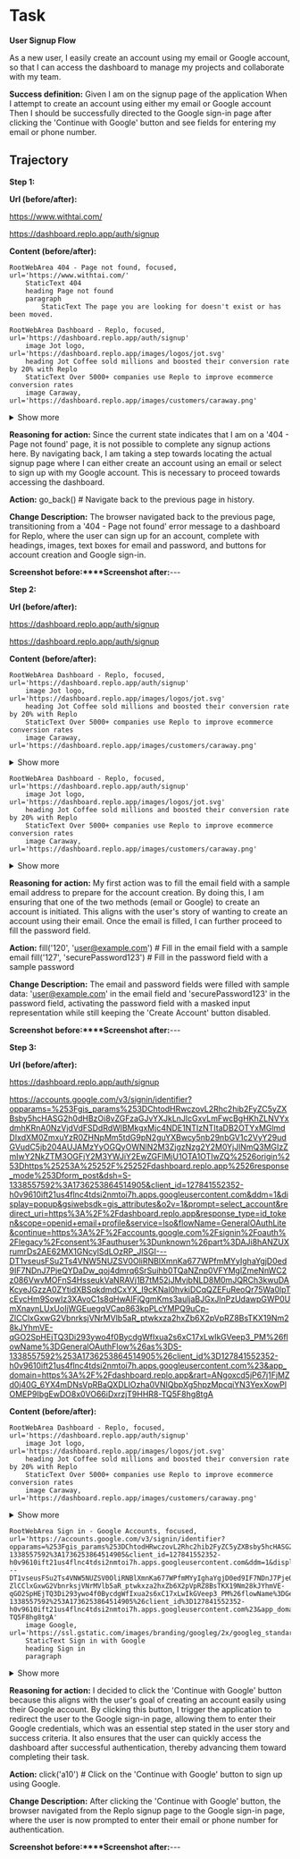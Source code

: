 # Task

**User Signup Flow**

As a new user,
I easily create an account using my email or Google account,
so that I can access the dashboard to manage my projects and collaborate with my team.

**Success definition:** Given I am on the signup page of the application
When I attempt to create an account using either my email or Google account
Then I should be successfully directed to the Google sign-in page after clicking the 'Continue with Google' button and see fields for entering my email or phone number.

## Trajectory

**Step 1:**

**Url (before/after):** 

https://www.withtai.com/

https://dashboard.replo.app/auth/signup

**Content (before/after):** 

```
RootWebArea 404 - Page not found, focused, url='https://www.withtai.com/'
	StaticText 404
	heading Page not found
	paragraph
		StaticText The page you are looking for doesn't exist or has been moved.
```


```
RootWebArea Dashboard - Replo, focused, url='https://dashboard.replo.app/auth/signup'
	image Jot logo, url='https://dashboard.replo.app/images/logos/jot.svg'
	heading Jot Coffee sold millions and boosted their conversion rate by 20% with Replo
	StaticText Over 5000+ companies use Replo to improve ecommerce conversion rates
	image Caraway, url='https://dashboard.replo.app/images/customers/caraway.png'
```
<details><summary>Show more</summary>

```
	image Vayner Media, url='https://dashboard.replo.app/images/customers/vayner.png'
	image Studs, url='https://dashboard.replo.app/images/customers/studs.png'
	image Supply, url='https://dashboard.replo.app/images/customers/supply.png'
	image Jones Road, url='https://dashboard.replo.app/images/customers/jones-road.png'
	image HexClad, url='https://dashboard.replo.app/images/customers/hexclad.png'
	image
	StaticText Create your free account
	LabelText
		StaticText Email
	[120] textbox Email, center=(1280,450), autocomplete=off, contenteditable=True, type=email
	LabelText
		StaticText Password
	[127] textbox Password, center=(1280,532), autocomplete=off, contenteditable=True, type=password
	StaticText By signing up, you agree to the Replo
	link Terms and Conditions, url='https://replo.app/terms'
	StaticText and
	[130] link Privacy Policy, center=(1228,621), url='https://replo.app/privacy'
	button Create Account, disabled=True
	separator, orientation='horizontal'
	[a] Iframe Sign in with Google Button, center=(1280,748), title=Sign in with Google Button
		RootWebArea Sign In - Google Accounts, url='https://accounts.google.com/gsi/button?type=standard&theme=outline&size=large&text=continue_with&shape=rectangular&logo_alignment=center&width=400&locale=undefined&click_listener=undefined&client_id=127841552352-h0v9610ift21us4flnc4tdsi2nmtoi7h.apps.googleusercontent.com&iframe_id=gsi_829054_908582&as=K5V1vhJFp475cuWEH7QuiA'
			[a10] button Continue with Google, center=(1280,748)
				image
			[140] span, center=(1310,790), inner_text=Sign in
	StaticText Already have a Replo account?
	StaticText Sign in
```
</details>

**Reasoning for action:** Since the current state indicates that I am on a '404 - Page not found' page, it is not possible to complete any signup actions here. By navigating back, I am taking a step towards locating the actual signup page where I can either create an account using an email or select to sign up with my Google account. This is necessary to proceed towards accessing the dashboard.

**Action:** go_back() # Navigate back to the previous page in history.

**Change Description:** The browser navigated back to the previous page, transitioning from a '404 - Page not found' error message to a dashboard for Replo, where the user can sign up for an account, complete with headings, images, text boxes for email and password, and buttons for account creation and Google sign-in.

**Screenshot before:****Screenshot after:**---

**Step 2:**

**Url (before/after):** 

https://dashboard.replo.app/auth/signup

https://dashboard.replo.app/auth/signup

**Content (before/after):** 

```
RootWebArea Dashboard - Replo, focused, url='https://dashboard.replo.app/auth/signup'
	image Jot logo, url='https://dashboard.replo.app/images/logos/jot.svg'
	heading Jot Coffee sold millions and boosted their conversion rate by 20% with Replo
	StaticText Over 5000+ companies use Replo to improve ecommerce conversion rates
	image Caraway, url='https://dashboard.replo.app/images/customers/caraway.png'
```
<details><summary>Show more</summary>

```
	image Vayner Media, url='https://dashboard.replo.app/images/customers/vayner.png'
	image Studs, url='https://dashboard.replo.app/images/customers/studs.png'
	image Supply, url='https://dashboard.replo.app/images/customers/supply.png'
	image Jones Road, url='https://dashboard.replo.app/images/customers/jones-road.png'
	image HexClad, url='https://dashboard.replo.app/images/customers/hexclad.png'
	image
	StaticText Create your free account
	LabelText
		StaticText Email
	[120] textbox Email, center=(1280,450), autocomplete=off, contenteditable=True, type=email
	LabelText
		StaticText Password
	[127] textbox Password, center=(1280,532), autocomplete=off, contenteditable=True, type=password
	StaticText By signing up, you agree to the Replo
	link Terms and Conditions, url='https://replo.app/terms'
	StaticText and
	[130] link Privacy Policy, center=(1228,621), url='https://replo.app/privacy'
	button Create Account, disabled=True
	separator, orientation='horizontal'
	[a] Iframe Sign in with Google Button, center=(1280,748), title=Sign in with Google Button
		RootWebArea Sign In - Google Accounts, url='https://accounts.google.com/gsi/button?type=standard&theme=outline&size=large&text=continue_with&shape=rectangular&logo_alignment=center&width=400&locale=undefined&click_listener=undefined&client_id=127841552352-h0v9610ift21us4flnc4tdsi2nmtoi7h.apps.googleusercontent.com&iframe_id=gsi_829054_908582&as=K5V1vhJFp475cuWEH7QuiA'
			[a10] button Continue with Google, center=(1280,748)
				image
			[140] span, center=(1310,790), inner_text=Sign in
	StaticText Already have a Replo account?
	StaticText Sign in
```
</details>



```
RootWebArea Dashboard - Replo, focused, url='https://dashboard.replo.app/auth/signup'
	image Jot logo, url='https://dashboard.replo.app/images/logos/jot.svg'
	heading Jot Coffee sold millions and boosted their conversion rate by 20% with Replo
	StaticText Over 5000+ companies use Replo to improve ecommerce conversion rates
	image Caraway, url='https://dashboard.replo.app/images/customers/caraway.png'
```
<details><summary>Show more</summary>

```
	image Vayner Media, url='https://dashboard.replo.app/images/customers/vayner.png'
	image Studs, url='https://dashboard.replo.app/images/customers/studs.png'
	image Supply, url='https://dashboard.replo.app/images/customers/supply.png'
	image Jones Road, url='https://dashboard.replo.app/images/customers/jones-road.png'
	image HexClad, url='https://dashboard.replo.app/images/customers/hexclad.png'
	image
	StaticText Create your free account
	LabelText
		StaticText Email
	[120] textbox Email, center=(1280,450), autocomplete=off, contenteditable=True, type=email
	LabelText
		StaticText Password
	[127] textbox Password value='•••••••••••••••••••••••••••••••••', center=(1280,532), autocomplete=off, contenteditable=True, focused, type=password
	StaticText By signing up, you agree to the Replo
	link Terms and Conditions, url='https://replo.app/terms'
	StaticText and
	[130] link Privacy Policy, center=(1228,621), url='https://replo.app/privacy'
	button Create Account, disabled=True
	separator, orientation='horizontal'
	[a] Iframe Sign in with Google Button, center=(1280,748), title=Sign in with Google Button
		RootWebArea Sign In - Google Accounts, url='https://accounts.google.com/gsi/button?type=standard&theme=outline&size=large&text=continue_with&shape=rectangular&logo_alignment=center&width=400&locale=undefined&click_listener=undefined&client_id=127841552352-h0v9610ift21us4flnc4tdsi2nmtoi7h.apps.googleusercontent.com&iframe_id=gsi_829054_908582&as=K5V1vhJFp475cuWEH7QuiA'
			[a10] button Continue with Google, center=(1280,748)
				image
			[140] span, center=(1310,790), inner_text=Sign in
	StaticText Already have a Replo account?
	StaticText Sign in
```
</details>

**Reasoning for action:** My first action was to fill the email field with a sample email address to prepare for the account creation. By doing this, I am ensuring that one of the two methods (email or Google) to create an account is initiated. This aligns with the user's story of wanting to create an account using their email. Once the email is filled, I can further proceed to fill the password field.

**Action:** fill('120', 'user@example.com') # Fill in the email field with a sample email
fill('127', 'securePassword123') # Fill in the password field with a sample password

**Change Description:** The email and password fields were filled with sample data: 'user@example.com' in the email field and 'securePassword123' in the password field, activating the password field with a masked input representation while still keeping the 'Create Account' button disabled.

**Screenshot before:****Screenshot after:**---

**Step 3:**

**Url (before/after):** 

https://dashboard.replo.app/auth/signup

https://accounts.google.com/v3/signin/identifier?opparams=%253Fgis_params%253DChtodHRwczovL2Rhc2hib2FyZC5yZXBsby5hcHASG2h0dHBzOi8vZGFzaGJvYXJkLnJlcGxvLmFwcBgHKhZLNVYxdmhKRnA0NzVjdVdFSDdRdWlBMkgxMjc4NDE1NTIzNTItaDB2OTYxMGlmdDIxdXM0ZmxuYzR0ZHNpMm5tdG9pN2guYXBwcy5nb29nbGV1c2VyY29udGVudC5jb204AUJAMzYyOGQyOWNlN2M3ZjgzNzg2Y2M0YjJlNmQ3MGIzZmIwY2NkZTM3OGFjY2M3YWJiY2EwZGFlMjU1OTA1OTIwZQ%2526origin%253Dhttps%25253A%25252F%25252Fdashboard.replo.app%2526response_mode%253Dform_post&dsh=S-1338557592%3A1736253864514905&client_id=127841552352-h0v9610ift21us4flnc4tdsi2nmtoi7h.apps.googleusercontent.com&ddm=1&display=popup&gsiwebsdk=gis_attributes&o2v=1&prompt=select_account&redirect_uri=https%3A%2F%2Fdashboard.replo.app&response_type=id_token&scope=openid+email+profile&service=lso&flowName=GeneralOAuthLite&continue=https%3A%2F%2Faccounts.google.com%2Fsignin%2Foauth%2Flegacy%2Fconsent%3Fauthuser%3Dunknown%26part%3DAJi8hANZUXrumrDs2AE62MX1GNcylSdLOzRP_JlSGI---DT1vseusFSu2Ts4VNW5NUZSV0OliRNBlXmnKa677WPfmMYyIghaYgjD0ed9IF7NDnJ7PjeQYDaDw_qoj4dmrq6SrSuihb0TQaNZnp0VFYMglZmeNnWC2z086VwvMOFnS4HsseukVaNRAVj1B7tM52jJMvjbNLD8M0mJQRCh3kwuDAKcyeJGzzA0ZYtidXBSqkdmdCxYX_I9cKNal0hvkiDCqQZEFuReoQr75Wa0lpTcEycHm9SowIz3XAvoC1s8qHwAIFjQgmKms3auljaBJGxJlnPzUdawpGWP0UmXnaynLUxUoIjWGEuegqVCap863kpPLcYMPQ9uCp-ZlCClxGxwG2VbnrksjVNrMVlb5aR_ptwkxza2hxZb6X2pVpRZ8BsTKX19Nm28kJYhmVE-qGO2SpHEjTQ3Di293ywo4f0BycdgWfIxua2s6xC17xLwIkGVeep3_PM%26flowName%3DGeneralOAuthFlow%26as%3DS-1338557592%253A1736253864514905%26client_id%3D127841552352-h0v9610ift21us4flnc4tdsi2nmtoi7h.apps.googleusercontent.com%23&app_domain=https%3A%2F%2Fdashboard.replo.app&rart=ANgoxcd5jP67j1FjMZd0j40G_6YX4mDNsVpRBaQXDLIOzha0VNIQbpXg5hpzMpcqiYN3YexXowPlOMEP9IbgEwDO8x0VO66iDxrzjT9HHR8-TQ5F8hg8tgA

**Content (before/after):** 

```
RootWebArea Dashboard - Replo, focused, url='https://dashboard.replo.app/auth/signup'
	image Jot logo, url='https://dashboard.replo.app/images/logos/jot.svg'
	heading Jot Coffee sold millions and boosted their conversion rate by 20% with Replo
	StaticText Over 5000+ companies use Replo to improve ecommerce conversion rates
	image Caraway, url='https://dashboard.replo.app/images/customers/caraway.png'
```
<details><summary>Show more</summary>

```
	image Vayner Media, url='https://dashboard.replo.app/images/customers/vayner.png'
	image Studs, url='https://dashboard.replo.app/images/customers/studs.png'
	image Supply, url='https://dashboard.replo.app/images/customers/supply.png'
	image Jones Road, url='https://dashboard.replo.app/images/customers/jones-road.png'
	image HexClad, url='https://dashboard.replo.app/images/customers/hexclad.png'
	image
	StaticText Create your free account
	LabelText
		StaticText Email
	[120] textbox Email, center=(1280,450), autocomplete=off, contenteditable=True, type=email
	LabelText
		StaticText Password
	[127] textbox Password value='•••••••••••••••••••••••••••••••••', center=(1280,532), autocomplete=off, contenteditable=True, focused, type=password
	StaticText By signing up, you agree to the Replo
	link Terms and Conditions, url='https://replo.app/terms'
	StaticText and
	[130] link Privacy Policy, center=(1228,621), url='https://replo.app/privacy'
	button Create Account, disabled=True
	separator, orientation='horizontal'
	[a] Iframe Sign in with Google Button, center=(1280,748), title=Sign in with Google Button
		RootWebArea Sign In - Google Accounts, url='https://accounts.google.com/gsi/button?type=standard&theme=outline&size=large&text=continue_with&shape=rectangular&logo_alignment=center&width=400&locale=undefined&click_listener=undefined&client_id=127841552352-h0v9610ift21us4flnc4tdsi2nmtoi7h.apps.googleusercontent.com&iframe_id=gsi_829054_908582&as=K5V1vhJFp475cuWEH7QuiA'
			[a10] button Continue with Google, center=(1280,748)
				image
			[140] span, center=(1310,790), inner_text=Sign in
	StaticText Already have a Replo account?
	StaticText Sign in
```
</details>



```
RootWebArea Sign in - Google Accounts, focused, url='https://accounts.google.com/v3/signin/identifier?opparams=%253Fgis_params%253DChtodHRwczovL2Rhc2hib2FyZC5yZXBsby5hcHASG2h0dHBzOi8vZGFzaGJvYXJkLnJlcGxvLmFwcBgHKhZLNVYxdmhKRnA0NzVjdVdFSDdRdWlBMkgxMjc4NDE1NTIzNTItaDB2OTYxMGlmdDIxdXM0ZmxuYzR0ZHNpMm5tdG9pN2guYXBwcy5nb29nbGV1c2VyY29udGVudC5jb204AUJAMzYyOGQyOWNlN2M3ZjgzNzg2Y2M0YjJlNmQ3MGIzZmIwY2NkZTM3OGFjY2M3YWJiY2EwZGFlMjU1OTA1OTIwZQ%2526origin%253Dhttps%25253A%25252F%25252Fdashboard.replo.app%2526response_mode%253Dform_post&dsh=S-1338557592%3A1736253864514905&client_id=127841552352-h0v9610ift21us4flnc4tdsi2nmtoi7h.apps.googleusercontent.com&ddm=1&display=popup&gsiwebsdk=gis_attributes&o2v=1&prompt=select_account&redirect_uri=https%3A%2F%2Fdashboard.replo.app&response_type=id_token&scope=openid+email+profile&service=lso&flowName=GeneralOAuthLite&continue=https%3A%2F%2Faccounts.google.com%2Fsignin%2Foauth%2Flegacy%2Fconsent%3Fauthuser%3Dunknown%26part%3DAJi8hANZUXrumrDs2AE62MX1GNcylSdLOzRP_JlSGI---DT1vseusFSu2Ts4VNW5NUZSV0OliRNBlXmnKa677WPfmMYyIghaYgjD0ed9IF7NDnJ7PjeQYDaDw_qoj4dmrq6SrSuihb0TQaNZnp0VFYMglZmeNnWC2z086VwvMOFnS4HsseukVaNRAVj1B7tM52jJMvjbNLD8M0mJQRCh3kwuDAKcyeJGzzA0ZYtidXBSqkdmdCxYX_I9cKNal0hvkiDCqQZEFuReoQr75Wa0lpTcEycHm9SowIz3XAvoC1s8qHwAIFjQgmKms3auljaBJGxJlnPzUdawpGWP0UmXnaynLUxUoIjWGEuegqVCap863kpPLcYMPQ9uCp-ZlCClxGxwG2VbnrksjVNrMVlb5aR_ptwkxza2hxZb6X2pVpRZ8BsTKX19Nm28kJYhmVE-qGO2SpHEjTQ3Di293ywo4f0BycdgWfIxua2s6xC17xLwIkGVeep3_PM%26flowName%3DGeneralOAuthFlow%26as%3DS-1338557592%253A1736253864514905%26client_id%3D127841552352-h0v9610ift21us4flnc4tdsi2nmtoi7h.apps.googleusercontent.com%23&app_domain=https%3A%2F%2Fdashboard.replo.app&rart=ANgoxcd5jP67j1FjMZd0j40G_6YX4mDNsVpRBaQXDLIOzha0VNIQbpXg5hpzMpcqiYN3YexXowPlOMEP9IbgEwDO8x0VO66iDxrzjT9HHR8-TQ5F8hg8tgA'
	image Google, url='https://ssl.gstatic.com/images/branding/googleg/2x/googleg_standard_color_14dp.png'
	StaticText Sign in with Google
	heading Sign in
	paragraph
```
<details><summary>Show more</summary>

```
		StaticText to continue to
		[29] button Replo, center=(301,177), type=button
	LabelText
		[39] textbox Email or phone, center=(250,249), autocomplete=username, contenteditable=True, focused, type=email
		StaticText Email or phone
	paragraph
		[48] link Forgot email?, center=(84,296), url='https://accounts.google.com/signin/v2/usernamerecovery?app_domain=https://dashboard.replo.app&client_id=127841552352-h0v9610ift21us4flnc4tdsi2nmtoi7h.apps.googleusercontent.com&continue=https://accounts.google.com/signin/oauth/legacy/consent?authuser%3Dunknown%26part%3DAJi8hANZUXrumrDs2AE62MX1GNcylSdLOzRP_JlSGI---DT1vseusFSu2Ts4VNW5NUZSV0OliRNBlXmnKa677WPfmMYyIghaYgjD0ed9IF7NDnJ7PjeQYDaDw_qoj4dmrq6SrSuihb0TQaNZnp0VFYMglZmeNnWC2z086VwvMOFnS4HsseukVaNRAVj1B7tM52jJMvjbNLD8M0mJQRCh3kwuDAKcyeJGzzA0ZYtidXBSqkdmdCxYX_I9cKNal0hvkiDCqQZEFuReoQr75Wa0lpTcEycHm9SowIz3XAvoC1s8qHwAIFjQgmKms3auljaBJGxJlnPzUdawpGWP0UmXnaynLUxUoIjWGEuegqVCap863kpPLcYMPQ9uCp-ZlCClxGxwG2VbnrksjVNrMVlb5aR_ptwkxza2hxZb6X2pVpRZ8BsTKX19Nm28kJYhmVE-qGO2SpHEjTQ3Di293ywo4f0BycdgWfIxua2s6xC17xLwIkGVeep3_PM%26flowName%3DGeneralOAuthFlow%26as%3DS-1338557592%253A1736253864514905%26client_id%3D127841552352-h0v9610ift21us4flnc4tdsi2nmtoi7h.apps.googleusercontent.com%23&ddm=1&display=popup&dsh=S-1338557592:1736253864514905&flowName=GeneralOAuthLite&gsiwebsdk=gis_attributes&o2v=1&opparams=%253Fgis_params%253DChtodHRwczovL2Rhc2hib2FyZC5yZXBsby5hcHASG2h0dHBzOi8vZGFzaGJvYXJkLnJlcGxvLmFwcBgHKhZLNVYxdmhKRnA0NzVjdVdFSDdRdWlBMkgxMjc4NDE1NTIzNTItaDB2OTYxMGlmdDIxdXM0ZmxuYzR0ZHNpMm5tdG9pN2guYXBwcy5nb29nbGV1c2VyY29udGVudC5jb204AUJAMzYyOGQyOWNlN2M3ZjgzNzg2Y2M0YjJlNmQ3MGIzZmIwY2NkZTM3OGFjY2M3YWJiY2EwZGFlMjU1OTA1OTIwZQ%2526origin%253Dhttps%25253A%25252F%25252Fdashboard.replo.app%2526response_mode%253Dform_post&prompt=select_account&rart=ANgoxcd5jP67j1FjMZd0j40G_6YX4mDNsVpRBaQXDLIOzha0VNIQbpXg5hpzMpcqiYN3YexXowPlOMEP9IbgEwDO8x0VO66iDxrzjT9HHR8-TQ5F8hg8tgA&redirect_uri=https://dashboard.replo.app&response_type=id_token&scope=openid+email+profile&service=lso'
	paragraph
		StaticText Before using this app, you can review Replo’s
		[63] link privacy policy, center=(371,360), url='https://www.replo.app/privacy'
		StaticText and
		[64] link terms of service, center=(91,380), url='https://www.replo.app/terms'
		StaticText .
	[68] button Next, center=(421,443)
	[70] link Create account, center=(89,443), url='https://accounts.google.com/lifecycle/flows/signup?app_domain=https://dashboard.replo.app&client_id=127841552352-h0v9610ift21us4flnc4tdsi2nmtoi7h.apps.googleusercontent.com&continue=https://accounts.google.com/signin/oauth/legacy/consent?authuser%3Dunknown%26part%3DAJi8hANZUXrumrDs2AE62MX1GNcylSdLOzRP_JlSGI---DT1vseusFSu2Ts4VNW5NUZSV0OliRNBlXmnKa677WPfmMYyIghaYgjD0ed9IF7NDnJ7PjeQYDaDw_qoj4dmrq6SrSuihb0TQaNZnp0VFYMglZmeNnWC2z086VwvMOFnS4HsseukVaNRAVj1B7tM52jJMvjbNLD8M0mJQRCh3kwuDAKcyeJGzzA0ZYtidXBSqkdmdCxYX_I9cKNal0hvkiDCqQZEFuReoQr75Wa0lpTcEycHm9SowIz3XAvoC1s8qHwAIFjQgmKms3auljaBJGxJlnPzUdawpGWP0UmXnaynLUxUoIjWGEuegqVCap863kpPLcYMPQ9uCp-ZlCClxGxwG2VbnrksjVNrMVlb5aR_ptwkxza2hxZb6X2pVpRZ8BsTKX19Nm28kJYhmVE-qGO2SpHEjTQ3Di293ywo4f0BycdgWfIxua2s6xC17xLwIkGVeep3_PM%26flowName%3DGeneralOAuthFlow%26as%3DS-1338557592%253A1736253864514905%26client_id%3D127841552352-h0v9610ift21us4flnc4tdsi2nmtoi7h.apps.googleusercontent.com%23&ddm=1&display=popup&dsh=S-1338557592:1736253864514905&flowEntry=SignUp&flowName=GlifWebSignIn&gsiwebsdk=gis_attributes&o2v=1&opparams=%253Fgis_params%253DChtodHRwczovL2Rhc2hib2FyZC5yZXBsby5hcHASG2h0dHBzOi8vZGFzaGJvYXJkLnJlcGxvLmFwcBgHKhZLNVYxdmhKRnA0NzVjdVdFSDdRdWlBMkgxMjc4NDE1NTIzNTItaDB2OTYxMGlmdDIxdXM0ZmxuYzR0ZHNpMm5tdG9pN2guYXBwcy5nb29nbGV1c2VyY29udGVudC5jb204AUJAMzYyOGQyOWNlN2M3ZjgzNzg2Y2M0YjJlNmQ3MGIzZmIwY2NkZTM3OGFjY2M3YWJiY2EwZGFlMjU1OTA1OTIwZQ%2526origin%253Dhttps%25253A%25252F%25252Fdashboard.replo.app%2526response_mode%253Dform_post&prompt=select_account&rart=ANgoxcd5jP67j1FjMZd0j40G_6YX4mDNsVpRBaQXDLIOzha0VNIQbpXg5hpzMpcqiYN3YexXowPlOMEP9IbgEwDO8x0VO66iDxrzjT9HHR8-TQ5F8hg8tgA&redirect_uri=https://dashboard.replo.app&response_type=id_token&scope=openid+email+profile&service=lso&signInUrl=https://accounts.google.com/signin/oauth?app_domain%3Dhttps://dashboard.replo.app%26client_id%3D127841552352-h0v9610ift21us4flnc4tdsi2nmtoi7h.apps.googleusercontent.com%26continue%3Dhttps://accounts.google.com/signin/oauth/legacy/consent?authuser%253Dunknown%2526part%253DAJi8hANZUXrumrDs2AE62MX1GNcylSdLOzRP_JlSGI---DT1vseusFSu2Ts4VNW5NUZSV0OliRNBlXmnKa677WPfmMYyIghaYgjD0ed9IF7NDnJ7PjeQYDaDw_qoj4dmrq6SrSuihb0TQaNZnp0VFYMglZmeNnWC2z086VwvMOFnS4HsseukVaNRAVj1B7tM52jJMvjbNLD8M0mJQRCh3kwuDAKcyeJGzzA0ZYtidXBSqkdmdCxYX_I9cKNal0hvkiDCqQZEFuReoQr75Wa0lpTcEycHm9SowIz3XAvoC1s8qHwAIFjQgmKms3auljaBJGxJlnPzUdawpGWP0UmXnaynLUxUoIjWGEuegqVCap863kpPLcYMPQ9uCp-ZlCClxGxwG2VbnrksjVNrMVlb5aR_ptwkxza2hxZb6X2pVpRZ8BsTKX19Nm28kJYhmVE-qGO2SpHEjTQ3Di293ywo4f0BycdgWfIxua2s6xC17xLwIkGVeep3_PM%2526flowName%253DGeneralOAuthFlow%2526as%253DS-1338557592%25253A1736253864514905%2526client_id%253D127841552352-h0v9610ift21us4flnc4tdsi2nmtoi7h.apps.googleusercontent.com%2523%26ddm%3D1%26display%3Dpopup%26dsh%3DS-1338557592:1736253864514905%26flowName%3DGeneralOAuthLite%26gsiwebsdk%3Dgis_attributes%26o2v%3D1%26opparams%3D%25253Fgis_params%25253DChtodHRwczovL2Rhc2hib2FyZC5yZXBsby5hcHASG2h0dHBzOi8vZGFzaGJvYXJkLnJlcGxvLmFwcBgHKhZLNVYxdmhKRnA0NzVjdVdFSDdRdWlBMkgxMjc4NDE1NTIzNTItaDB2OTYxMGlmdDIxdXM0ZmxuYzR0ZHNpMm5tdG9pN2guYXBwcy5nb29nbGV1c2VyY29udGVudC5jb204AUJAMzYyOGQyOWNlN2M3ZjgzNzg2Y2M0YjJlNmQ3MGIzZmIwY2NkZTM3OGFjY2M3YWJiY2EwZGFlMjU1OTA1OTIwZQ%252526origin%25253Dhttps%2525253A%2525252F%2525252Fdashboard.replo.app%252526response_mode%25253Dform_post%26prompt%3Dselect_account%26rart%3DANgoxcd5jP67j1FjMZd0j40G_6YX4mDNsVpRBaQXDLIOzha0VNIQbpXg5hpzMpcqiYN3YexXowPlOMEP9IbgEwDO8x0VO66iDxrzjT9HHR8-TQ5F8hg8tgA%26redirect_uri%3Dhttps://dashboard.replo.app%26response_type%3Did_token%26scope%3Dopenid%2Bemail%2Bprofile%26service%3Dlso'
	contentinfo
		[76] combobox value='English (United States)', center=(96,541), contenteditable=True, expanded=False, hasPopup='menu', inner_text=Afrikaans
azərbaycan
bosanski
català
Čeština
Cymraeg
Dansk
Deutsch
eesti
English (United Kingdom)
English (United States)
Español (España)
Español (Latinoamérica)
euskara
Filipino
Français (Canada)
Français (France)
Gaeilge
galego
Hrvatski
Indonesia
isiZulu
íslenska
Italiano
Kiswahili
latviešu
lietuvių
magyar
Melayu
Nederlands
norsk
o‘zbek
polski
Português (Brasil)
Português (Portugal)
română
shqip
Slovenčina
slovenščina
srpski (latinica)
Suomi
Svenska
Tiếng Việt
Türkçe
Ελληνικά
беларуская
български
кыргызча
қазақ тілі
македонски
монгол
Русский
српски (ћирилица)
Українська
ქართული
հայերեն
‫עברית‬‎
‫اردو‬‎
‫العربية‬‎
‫فارسی‬‎
አማርኛ
नेपाली
मराठी
हिन्दी
অসমীয়া
বাংলা
ਪੰਜਾਬੀ
ગુજરાતી
ଓଡ଼ିଆ
தமிழ்
తెలుగు
ಕನ್ನಡ
മലയാളം
සිංහල
ไทย
ລາວ
မြန်မာ
ខ្មែរ
한국어
中文（香港）
日本語
简体中文
繁體中文
			option Afrikaans, selected=False
			option azərbaycan, selected=False
			option bosanski, selected=False
			option català, selected=False
			option Čeština, selected=False
			option Cymraeg, selected=False
			option Dansk, selected=False
			option Deutsch, selected=False
			option eesti, selected=False
			option English (United Kingdom), selected=False
			option English (United States), selected=True
			option Español (España), selected=False
			option Español (Latinoamérica), selected=False
			option euskara, selected=False
			option Filipino, selected=False
			option Français (Canada), selected=False
			option Français (France), selected=False
			option Gaeilge, selected=False
			option galego, selected=False
			option Hrvatski, selected=False
			option Indonesia, selected=False
			option isiZulu, selected=False
			option íslenska, selected=False
			option Italiano, selected=False
			option Kiswahili, selected=False
			option latviešu, selected=False
			option lietuvių, selected=False
			option magyar, selected=False
			option Melayu, selected=False
			option Nederlands, selected=False
			option norsk, selected=False
			option o‘zbek, selected=False
			option polski, selected=False
			option Português (Brasil), selected=False
			option Português (Portugal), selected=False
			option română, selected=False
			option shqip, selected=False
			option Slovenčina, selected=False
			option slovenščina, selected=False
			option srpski (latinica), selected=False
			option Suomi, selected=False
			option Svenska, selected=False
			option Tiếng Việt, selected=False
			option Türkçe, selected=False
			option Ελληνικά, selected=False
			option беларуская, selected=False
			option български, selected=False
			option кыргызча, selected=False
			option қазақ тілі, selected=False
			option македонски, selected=False
			option монгол, selected=False
			option Русский, selected=False
			option српски (ћирилица), selected=False
			option Українська, selected=False
			option ქართული, selected=False
			option հայերեն, selected=False
			option ‫עברית‬‎, selected=False
			option ‫اردو‬‎, selected=False
			option ‫العربية‬‎, selected=False
			option ‫فارسی‬‎, selected=False
			option አማርኛ, selected=False
			option नेपाली, selected=False
			option मराठी, selected=False
			option हिन्दी, selected=False
			option অসমীয়া, selected=False
			option বাংলা, selected=False
			option ਪੰਜਾਬੀ, selected=False
			option ગુજરાતી, selected=False
			option ଓଡ଼ିଆ, selected=False
			option தமிழ், selected=False
			option తెలుగు, selected=False
			option ಕನ್ನಡ, selected=False
			option മലയാളം, selected=False
			option සිංහල, selected=False
			option ไทย, selected=False
			option ລາວ, selected=False
			option မြန်မာ, selected=False
			option ខ្មែរ, selected=False
			option 한국어, selected=False
			option 中文（香港）, selected=False
			option 日本語, selected=False
			option 简体中文, selected=False
			option 繁體中文, selected=False
		list
			listitem
				[162] link Help, center=(328,541), url='https://support.google.com/accounts?hl=en-US&p=account_iph'
			listitem
				[165] link Privacy, center=(392,541), url='https://accounts.google.com/TOS?loc=US&hl=en-US&privacy=true'
			listitem
				[168] link Terms, center=(460,541), url='https://accounts.google.com/TOS?loc=US&hl=en-US'
```
</details>

**Reasoning for action:** I decided to click the 'Continue with Google' button because this aligns with the user's goal of creating an account easily using their Google account. By clicking this button, I trigger the application to redirect the user to the Google sign-in page, allowing them to enter their Google credentials, which was an essential step stated in the user story and success criteria. It also ensures that the user can quickly access the dashboard after successful authentication, thereby advancing them toward completing their task.

**Action:** click('a10') # Click on the 'Continue with Google' button to sign up using Google.

**Change Description:** After clicking the 'Continue with Google' button, the browser navigated from the Replo signup page to the Google sign-in page, where the user is now prompted to enter their email or phone number for authentication.

**Screenshot before:****Screenshot after:**---

